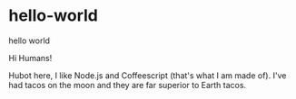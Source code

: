 # hello-world
hello world

Hi Humans!

Hubot here, I like Node.js and Coffeescript (that's what I am made of).
I've had tacos on the moon and they are far superior to Earth tacos.
